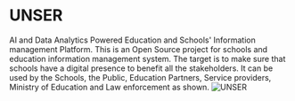 # UNSER
AI and Data Analytics Powered Education and Schools' Information management Platform.
This is an Open Source project for schools and education information management system. The target is to make sure that schools have a digital presence to benefit all the stakeholders.
It can be used by the Schools, the Public, Education Partners, Service providers, Ministry of Education and Law enforcement as shown. 
![UNSER](https://user-images.githubusercontent.com/4066499/150779329-3af09017-b41d-4896-ae7e-fd34bbef4ae9.PNG)
